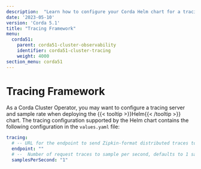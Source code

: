 ```yaml
---
description:  "Learn how to configure your Corda Helm chart for a tracing server and sample rate. "
date: '2023-05-10'
version: 'Corda 5.1'
title: "Tracing Framework"
menu:
  corda51:
    parent: corda51-cluster-observability
    identifier: corda51-cluster-tracing
    weight: 4000
section_menu: corda51
---
```


# Tracing Framework

As a Corda Cluster Operator, you may want to configure a tracing server and sample rate when deploying the {{< tooltip >}}Helm{{< /tooltip >}} chart.
The tracing configuration supported by the Helm chart contains the following configuration in the `values.yaml` file:

```yaml
tracing:
  # -- URL for the endpoint to send Zipkin-format distributed traces to for example http://tempo:9411
  endpoint: ""
  # --  Number of request traces to sample per second, defaults to 1 sample per second. Set to 'unlimited' to record all traces, but in this case the amount of tracing data produced can be quite vast.
  samplesPerSecond: "1"
```
